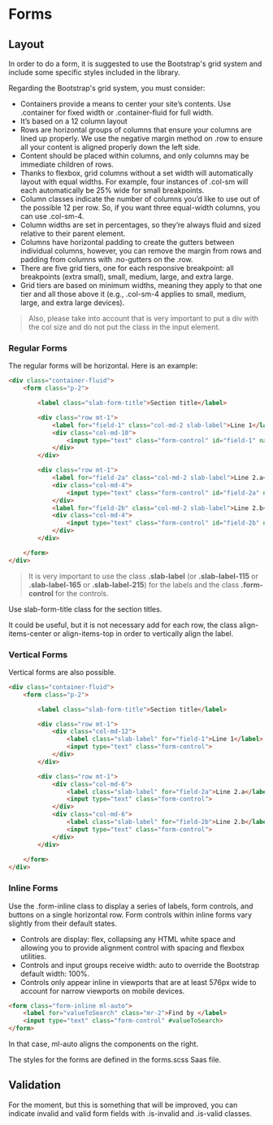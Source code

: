 # Forms

## Layout

In order to do a form, it is suggested to use the Bootstrap's grid system and include some specific styles included in the library.

Regarding the Bootstrap's grid system, you must consider:

- Containers provide a means to center your site’s contents. Use .container for fixed width or .container-fluid for full width.
- It’s based on a 12 column layout
- Rows are horizontal groups of columns that ensure your columns are lined up properly. We use the negative margin method on .row to ensure all your content is aligned properly down the left side.
- Content should be placed within columns, and only columns may be immediate children of rows.
- Thanks to flexbox, grid columns without a set width will automatically layout with equal widths. For example, four instances of .col-sm will each automatically be 25% wide for small breakpoints.
- Column classes indicate the number of columns you’d like to use out of the possible 12 per row. So, if you want three equal-width columns, you can use .col-sm-4.
- Column widths are set in percentages, so they’re always fluid and sized relative to their parent element.
- Columns have horizontal padding to create the gutters between individual columns, however, you can remove the margin from rows and padding from columns with .no-gutters on the .row.
- There are five grid tiers, one for each responsive breakpoint: all breakpoints (extra small), small, medium, large, and extra large.
- Grid tiers are based on minimum widths, meaning they apply to that one tier and all those above it (e.g., .col-sm-4 applies to small, medium, large, and extra large devices).

> Also, please take into account that is very important to put a div with the col size and do not put the class in the input element.


### Regular Forms

The regular forms will be horizontal. Here is an example:

```html
<div class="container-fluid">
    <form class="p-2">

        <label class="slab-form-title">Section title</label>

        <div class="row mt-1">
            <label for="field-1" class="col-md-2 slab-label">Line 1</label>
            <div class="col-md-10">
                <input type="text" class="form-control" id="field-1" name="field-1">
            </div>
        </div>

        <div class="row mt-1">
            <label for="field-2a" class="col-md-2 slab-label">Line 2.a</label>
            <div class="col-md-4">
                <input type="text" class="form-control" id="field-2a" name="field-2a">
            </div>
            <label for="field-2b" class="col-md-2 slab-label">Line 2.b</label>
            <div class="col-md-4">
                <input type="text" class="form-control" id="field-2b" name="field-2b">
            </div>
        </div>

    </form>
</div>
```

> It is very important to use the class **.slab-label** (or **.slab-label-115** or **.slab-label-165** or **.slab-label-215**) for the labels and the class **.form-control** for the controls.

Use slab-form-title class for the section titles.

It could be useful, but it is not necessary add for each row, the class align-items-center or align-items-top in order to vertically align the label.

### Vertical Forms

Vertical forms are also possible.

```html
<div class="container-fluid">
    <form class="p-2">

        <label class="slab-form-title">Section title</label>

        <div class="row mt-1">
            <div class="col-md-12">
                <label class="slab-label" for="field-1">Line 1</label>
                <input type="text" class="form-control">
            </div>
        </div>

        <div class="row mt-1">
            <div class="col-md-6">
                <label class="slab-label" for="field-2a">Line 2.a</label>
                <input type="text" class="form-control">
            </div>
            <div class="col-md-6">
                <label class="slab-label" for="field-2b">Line 2.b</label>
                <input type="text" class="form-control">
            </div>
        </div>
    
    </form>
</div>
```

### Inline Forms

Use the .form-inline class to display a series of labels, form controls, and buttons on a single horizontal row. Form controls within inline forms vary slightly from their default states.

- Controls are display: flex, collapsing any HTML white space and allowing you to provide alignment control with spacing and flexbox utilities.
- Controls and input groups receive width: auto to override the Bootstrap default width: 100%.
- Controls only appear inline in viewports that are at least 576px wide to account for narrow viewports on mobile devices.

```html
<form class="form-inline ml-auto">
    <label for="valueToSearch" class="mr-2">Find by </label>
    <input type="text" class="form-control" #valueToSearch>
</form>
```

In that case, ml-auto aligns the components on the right.

The styles for the forms are defined in the forms.scss Saas file.

## Validation

For the moment, but this is something that will be improved, you can indicate invalid and valid form fields with .is-invalid and .is-valid classes.

